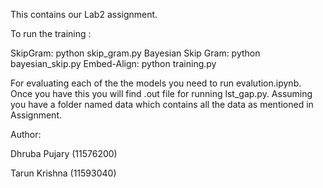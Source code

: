 This contains our Lab2 assignment.

To run the training :

SkipGram: python skip_gram.py
Bayesian Skip Gram: python bayesian_skip.py
Embed-Align: python training.py

For evaluating each of the the models you need to run evalution.ipynb. Once you have this you will find .out file for running 
lst_gap.py. Assuming you have a folder named data which contains all the data as mentioned in Assignment.

Author:

  Dhruba Pujary (11576200)
  
  Tarun Krishna (11593040)
